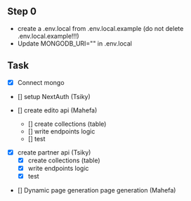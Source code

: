 ## Step 0

- create a .env.local from .env.local.example (do not delete .env.local.example!!!)
- Update MONGODB_URI="" in .env.local

## Task
- [x] Connect mongo

- [] setup NextAuth (Tsiky)

- [] create edito api (Mahefa)
  - [] create collections (table)
  - [] write endpoints logic
  - [] test

- [x] create partner api (Tsiky)
  - [x] create collections (table)
  - [x] write endpoints logic
  - [x] test

- [] Dynamic page generation page generation (Mahefa)

